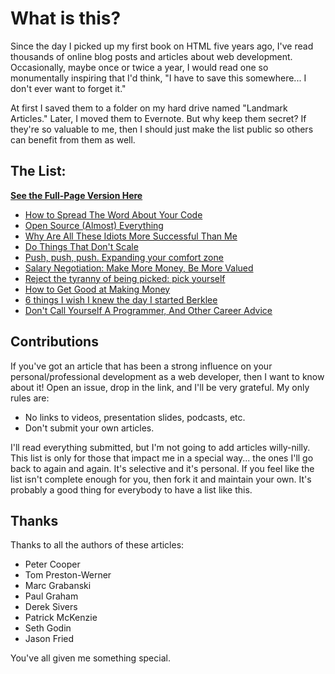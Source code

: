 # What is this?

Since the day I picked up my first book on HTML five years ago, I've read thousands of online blog posts and articles about web development. Occasionally, maybe once or twice a year, I would read one so monumentally inspiring that I'd think, "I have to save this somewhere... I don't ever want to forget it."

At first I saved them to a folder on my hard drive named "Landmark Articles." Later, I moved them to Evernote. But why keep them secret? If they're so valuable to me, then I should just make the list public so others can benefit from them as well.


## The List:

**[See the Full-Page Version Here](http://bryanbraun.github.io/landmark-articles)**

* [How to Spread The Word About Your Code](https://hacks.mozilla.org/2013/05/how-to-spread-the-word-about-your-code/)
* [Open Source (Almost) Everything](http://tom.preston-werner.com/2011/11/22/open-source-everything.html)
* [Why Are All These Idiots More Successful Than Me](http://marcgrabanski.com/success/)
* [Do Things That Don't Scale](http://paulgraham.com/ds.html)
* [Push, push, push. Expanding your comfort zone](http://sivers.org/comfort)
* [Salary Negotiation: Make More Money, Be More Valued](http://www.kalzumeus.com/2012/01/23/salary-negotiation/)
* [Reject the tyranny of being picked: pick yourself](http://sethgodin.typepad.com/seths_blog/2011/03/reject-the-tyranny-of-being-picked-pick-yourself.html)
* [How to Get Good at Making Money](http://www.inc.com/magazine/20110301/making-money-small-business-advice-from-jason-fried.html)
* [6 things I wish I knew the day I started Berklee](http://sivers.org/berklee)
* [Don't Call Yourself A Programmer, And Other Career Advice](http://www.kalzumeus.com/2011/10/28/dont-call-yourself-a-programmer/)


## Contributions

If you've got an article that has been a strong influence on your personal/professional development as a web developer, then I want to know about it! Open an issue, drop in the link, and I'll be very grateful. My only rules are:

* No links to videos, presentation slides, podcasts, etc.
* Don't submit your own articles.

I'll read everything submitted, but I'm not going to add articles willy-nilly. This list is only for those that impact me in a special way... the ones I'll go back to again and again. It's selective and it's personal. If you feel like the list isn't complete enough for you, then fork it and maintain your own. It's probably a good thing for everybody to have a list like this.

## Thanks

Thanks to all the authors of these articles:

* Peter Cooper
* Tom Preston-Werner
* Marc Grabanski
* Paul Graham
* Derek Sivers
* Patrick McKenzie
* Seth Godin
* Jason Fried

You've all given me something special.
